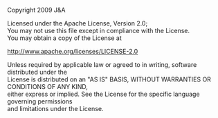 Copyright 2009 J&A

Licensed under the Apache License, Version 2.0;<br />
You may not use this file except in compliance with the License.<br />
You may obtain a copy of the License at<br />

http://www.apache.org/licenses/LICENSE-2.0

Unless required by applicable law or agreed to in writing, software distributed under the<br />
License is distributed on an "AS IS" BASIS, WITHOUT WARRANTIES OR CONDITIONS OF ANY KIND,<br />
either express or implied. See the License for the specific language governing permissions<br />
and limitations under the License.